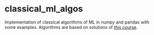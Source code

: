 # classical_ml_algos
Implementation of classical algorithms of ML in numpy and pandas with some examples. Algorithms are based on solutions of [this course](https://stepik.org/course/68260/promo#toc "Course Link").
